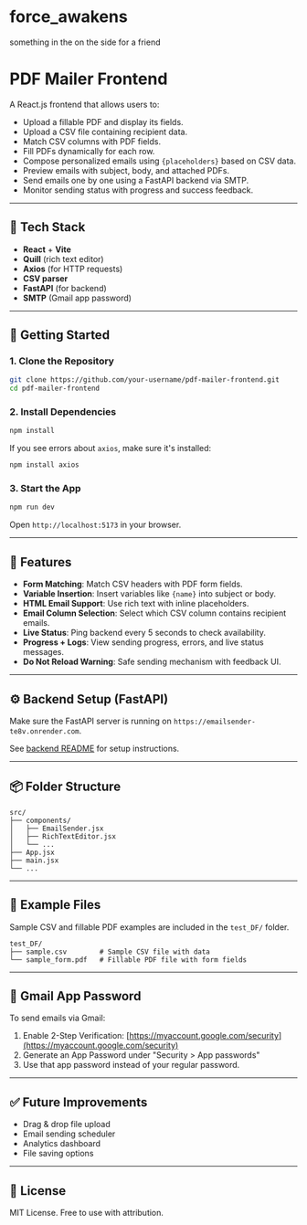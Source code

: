 # force_awakens
something in the on the side for a friend
# PDF Mailer Frontend

A React.js frontend that allows users to:

* Upload a fillable PDF and display its fields.
* Upload a CSV file containing recipient data.
* Match CSV columns with PDF fields.
* Fill PDFs dynamically for each row.
* Compose personalized emails using `{placeholders}` based on CSV data.
* Preview emails with subject, body, and attached PDFs.
* Send emails one by one using a FastAPI backend via SMTP.
* Monitor sending status with progress and success feedback.

---

## 🧰 Tech Stack

* **React** + **Vite**
* **Quill** (rich text editor)
* **Axios** (for HTTP requests)
* **CSV parser**
* **FastAPI** (for backend)
* **SMTP** (Gmail app password)

---

## 🚀 Getting Started

### 1. Clone the Repository

```bash
git clone https://github.com/your-username/pdf-mailer-frontend.git
cd pdf-mailer-frontend
```

### 2. Install Dependencies

```bash
npm install
```

If you see errors about `axios`, make sure it's installed:

```bash
npm install axios
```

### 3. Start the App

```bash
npm run dev
```

Open `http://localhost:5173` in your browser.

---

## 📝 Features

* **Form Matching**: Match CSV headers with PDF form fields.
* **Variable Insertion**: Insert variables like `{name}` into subject or body.
* **HTML Email Support**: Use rich text with inline placeholders.
* **Email Column Selection**: Select which CSV column contains recipient emails.
* **Live Status**: Ping backend every 5 seconds to check availability.
* **Progress + Logs**: View sending progress, errors, and live status messages.
* **Do Not Reload Warning**: Safe sending mechanism with feedback UI.

---

## ⚙️ Backend Setup (FastAPI)

Make sure the FastAPI server is running on `https://emailsender-te8v.onrender.com`.

See [backend README](../backend/README.md) for setup instructions.

---

## 📦 Folder Structure

```
src/
├── components/
│   ├── EmailSender.jsx
│   ├── RichTextEditor.jsx
│   └── ...
├── App.jsx
├── main.jsx
└── ...
```

---

## 📁 Example Files

Sample CSV and fillable PDF examples are included in the `test_DF/` folder.

```
test_DF/
├── sample.csv        # Sample CSV file with data
└── sample_form.pdf   # Fillable PDF file with form fields
```

---

## 🛂 Gmail App Password

To send emails via Gmail:

1. Enable 2-Step Verification: [https://myaccount.google.com/security](https://myaccount.google.com/security)
2. Generate an App Password under "Security > App passwords"
3. Use that app password instead of your regular password.

---

## ✅ Future Improvements

* Drag & drop file upload
* Email sending scheduler
* Analytics dashboard
* File saving options

---

## 📄 License

MIT License. Free to use with attribution.
